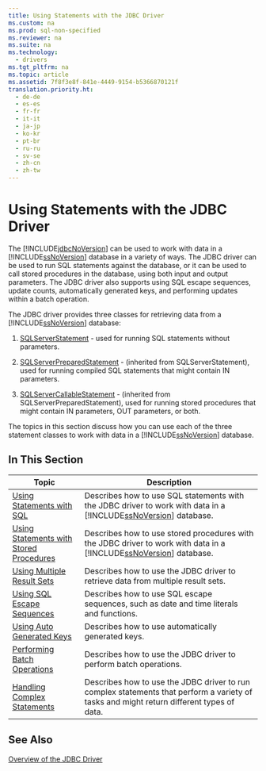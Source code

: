 ```yaml
---
title: Using Statements with the JDBC Driver
ms.custom: na
ms.prod: sql-non-specified
ms.reviewer: na
ms.suite: na
ms.technology: 
  - drivers
ms.tgt_pltfrm: na
ms.topic: article
ms.assetid: 7f8f3e8f-841e-4449-9154-b5366870121f
translation.priority.ht: 
  - de-de
  - es-es
  - fr-fr
  - it-it
  - ja-jp
  - ko-kr
  - pt-br
  - ru-ru
  - sv-se
  - zh-cn
  - zh-tw
---
```

# Using Statements with the JDBC Driver
  The [!INCLUDE[jdbcNoVersion](../content/includes/jdbcNoVersion_md.md)] can be used to work with data in a [!INCLUDE[ssNoVersion](../content/includes/ssNoVersion_md.md)] database in a variety of ways. The JDBC driver can be used to run SQL statements against the database, or it can be used to call stored procedures in the database, using both input and output parameters. The JDBC driver also supports using SQL escape sequences, update counts, automatically generated keys, and performing updates within a batch operation.  
  
 The JDBC driver provides three classes for retrieving data from a [!INCLUDE[ssNoVersion](../content/includes/ssNoVersion_md.md)] database:  
  
1.  [SQLServerStatement](../content/SQLServerStatement-Class.md) \- used for running SQL statements without parameters.  
  
2.  [SQLServerPreparedStatement](../content/SQLServerPreparedStatement-Class.md) \- \(inherited from SQLServerStatement\), used for running compiled SQL statements that might contain IN parameters.  
  
3.  [SQLServerCallableStatement](../content/SQLServerCallableStatement-Class.md) \- \(inherited from SQLServerPreparedStatement\), used for running stored procedures that might contain IN parameters, OUT parameters, or both.  
  
 The topics in this section discuss how you can use each of the three statement classes to work with data in a [!INCLUDE[ssNoVersion](../content/includes/ssNoVersion_md.md)] database.  
  
## In This Section  
  
|Topic|Description|  
|-----------|-----------------|  
|[Using Statements with SQL](../content/Using-Statements-with-SQL.md)|Describes how to use SQL statements with the JDBC driver to work with data in a [!INCLUDE[ssNoVersion](../content/includes/ssNoVersion_md.md)] database.|  
|[Using Statements with Stored Procedures](../content/Using-Statements-with-Stored-Procedures.md)|Describes how to use stored procedures with the JDBC driver to work with data in a [!INCLUDE[ssNoVersion](../content/includes/ssNoVersion_md.md)] database.|  
|[Using Multiple Result Sets](../content/Using-Multiple-Result-Sets.md)|Describes how to use the JDBC driver to retrieve data from multiple result sets.|  
|[Using SQL Escape Sequences](../content/Using-SQL-Escape-Sequences.md)|Describes how to use SQL escape sequences, such as date and time literals and functions.|  
|[Using Auto Generated Keys](../content/Using-Auto-Generated-Keys.md)|Describes how to use automatically generated keys.|  
|[Performing Batch Operations](../content/Performing-Batch-Operations.md)|Describes how to use the JDBC driver to perform batch operations.|  
|[Handling Complex Statements](../content/Handling-Complex-Statements.md)|Describes how to use the JDBC driver to run complex statements that perform a variety of tasks and might return different types of data.|  
  
## See Also  
 [Overview of the JDBC Driver](../content/Overview-of-the-JDBC-Driver.md)  
  
  